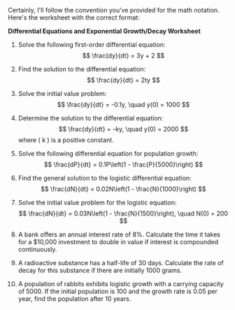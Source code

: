 Certainly, I'll follow the convention you've provided for the math notation. Here's the worksheet with the correct format:

**Differential Equations and Exponential Growth/Decay Worksheet**

1. Solve the following first-order differential equation:
   $$ \frac{dy}{dt} = 3y + 2 $$
   
2. Find the solution to the differential equation:
   $$ \frac{dy}{dt} = 2ty $$
   
3. Solve the initial value problem:
   $$ \frac{dy}{dt} = -0.1y, \quad y(0) = 1000 $$
   
4. Determine the solution to the differential equation:
   $$ \frac{dy}{dt} = -ky, \quad y(0) = 2000 $$
   where \( k \) is a positive constant.

5. Solve the following differential equation for population growth:
   $$ \frac{dP}{dt} = 0.1P\left(1 - \frac{P}{5000}\right) $$

6. Find the general solution to the logistic differential equation:
   $$ \frac{dN}{dt} = 0.02N\left(1 - \frac{N}{1000}\right) $$

7. Solve the initial value problem for the logistic equation:
   $$ \frac{dN}{dt} = 0.03N\left(1 - \frac{N}{1500}\right), \quad N(0) = 200 $$

8. A bank offers an annual interest rate of 8%. Calculate the time it takes for a $10,000 investment to double in value if interest is compounded continuously.

9. A radioactive substance has a half-life of 30 days. Calculate the rate of decay for this substance if there are initially 1000 grams.

10. A population of rabbits exhibits logistic growth with a carrying capacity of 5000. If the initial population is 100 and the growth rate is 0.05 per year, find the population after 10 years.

